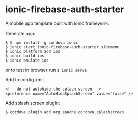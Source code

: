 ionic-firebase-auth-starter
=====

A mobile app template built with ionic framework.

Generate app: 
```
$ $ npm install -g cordova ionic
$ ionic start ionic-firebase-auth-starter sidemenu
$ ionic platform add ios
$ ionic build ios
$ ionic emulate ios
```

or to test in browser run `$ ionic serve`

Add to config.xml:

```
<!-- do not autohide the splash screen -->
<preference name="AutoHideSplashScreen" value="false" />
```

Add splash screen plugin:

```
$ cordova plugin add org.apache.cordova.splashscreen
```
